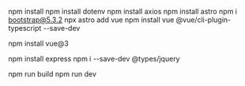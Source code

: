 npm install
npm install dotenv
npm install axios
npm install astro
npm i bootstrap@5.3.2
npx astro add vue
npm install vue @vue/cli-plugin-typescript --save-dev

npm install vue@3


npm install express
npm i --save-dev @types/jquery

npm run build
npm run dev
